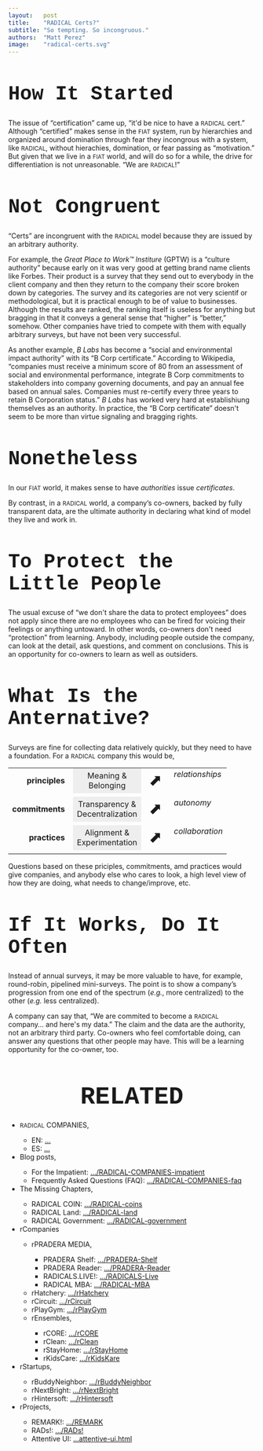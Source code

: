 ```yaml
---
layout:   post
title:    "RADICAL Certs?"
subtitle: "So tempting. So incongruous."
authors:  "Matt Perez"
image:    "radical-certs.svg"
---
```


<div style="display:none;">
 <p>"Certified" makes sense in the FIAT world we live in, run by hierarchies and organized around domination through fear. But "certs" are incongrous within a RADICAL system, without hierachies or domination."</p>
</div>

<h1 style="font-size:40px; font-family:Courier New, monospace; ">How It Started</h1>
 <p>The issue of &ldquo;certification&rdquo; came up, &ldquo;it'd be nice to have a <span style="font-size:smaller; ">RADICAL</span> cert.&rdquo; Although &ldquo;certified&rdquo; makes sense in the <span style="font-size:smaller; ">FIAT</span> system, run by hierarchies and organized around domination through fear they incongrous with a system, like <span style="font-size:smaller; ">RADICAL</span>, without hierachies, domination, or fear passing as &ldquo;motivation.&rdquo; But given that we live in a <span style="font-size:smaller; ">FIAT</span> world, and will do so for a while, the drive for differentiation is not unreasonable. &ldquo;We are <span style="font-size:smaller; ">RADICAL</span>!&rdquo;</p>
 
<h1 style="font-size:40px; font-family:Courier New, monospace; ">Not Congruent</h1>
 <p>&ldquo;Certs&rdquo; are incongruent with the <span style="font-size:smaller; ">RADICAL</span> model because they are issued by an arbitrary authority.</p>
 <p>For example, the <em>Great Place to Work&trade; Institure</em> (GPTW) is a &ldquo;culture authority&rdquo; because early on it was very good at getting brand name clients like Forbes. Their product is a survey that they send out to everybody in the client company and then they return to the company their score broken down by categories. The survey and its categories are not very scientif or methodological, but it is practical enough to be of value to businesses. Although the results are ranked, the ranking itself is useless for anything but bragging in that it conveys a general sense that &ldquo;higher&rdquo; is &ldquo;better,&rdquo; somehow. Other companies have tried to compete with them with equally arbitrary surveys, but have not been very successful.</p>
 <p>As another example, <em>B Labs</em> has become a &ldquo;social and environmental impact authority&rdquo; with its &ldquo;B Corp certificate.&rdquo; According to Wikipedia, &ldquo;companies must receive a minimum score of 80 from an assessment of social and environmental performance, integrate B Corp commitments to stakeholders into company governing documents, and pay an annual fee based on annual sales. Companies must re-certify every three years to retain B Corporation status.&rdquo; <em>B Labs</em> has worked very hard at establishiung themselves as an authority. In practice, the &ldquo;B Corp certificate&rdquo; doesn't seem to be more than virtue signaling and bragging rights.</p>
 
<h1 style="font-size:40px; font-family:Courier New, monospace; ">Nonetheless</h1>
 <p>In our <span style="font-size:smaller; ">FIAT</span> world, it makes sense to have <em>authorities</em> issue <em>certificates</em>.</p>
 <p>By contrast, in a <span style="font-size:smaller; ">RADICAL</span> world, a company&rsquo;s co-owners, backed by fully transparent data, are the ultimate authority in declaring what kind of model they live and work in.</p>

<h1 style="font-size:40px; font-family:Courier New, monospace; ">To Protect the Little People</h1>
 <p>The usual excuse of &ldquo;we don't share the data to protect employees&rdquo; does not apply since there are no employees who can be fired for voicing their feelings or anything untoward. In other words, co-owners don't need &ldquo;protection&rdquo; from learning. Anybody, including people outside the company, can look at the detail, ask questions, and comment on conclusions. This is an opportunity for co-owners to learn as well as outsiders.</p>

<h1 style="font-size:40px; font-family:Courier New, monospace; ">What Is the Anternative?</h1>
 <p>Surveys are fine for collecting data relatively quickly, but they need to have a foundation. For a <span style="font-size:smaller; ">RADICAL</span> company this would be,</p>
  <table align="center">
   <tr>
    <td valign="middle" style="text-align:right; font-weight:bold; ">principles&nbsp;&nbsp;</td>
    <td style="text-align:center; background-color:#EEEEEE; ">Meaning &<br>Belonging</td>
    <td valign="middle" style="font-size:xx-large; "> ⬈</td>
    <td valign="top"><em>relationships</em></td>
   </tr>
   <tr>
    <td style="height: 7px;"></td>
   </tr>
   <tr>
    <td valign="middle" style="text-align:right; font-weight:bold; ">commitments&nbsp;&nbsp;</td>
    <td style="text-align:center; background-color:#EEEEEE;">Transparency &<br>Decentralization</td>
    <td valign="middle" style="font-size:xx-large; "> ⬈</td>
    <td valign="top"><em>autonomy</em></td>
   </tr>
   <tr>
    <td style="height: 7px;"></td>
   </tr>
   <tr>
    <td valign="middle" style="text-align:right; font-weight:bold; ">practices&nbsp;&nbsp;</td>
    <td style="text-align:center; background-color:#EEEEEE; ">Alignment &<br>Experimentation</td>
    <td valign="middle" style="font-size:xx-large; "> ⬈</td>
    <td valign="top"><em>collaboration</em></td>
   </tr>
   <tr>
    <td style="height: 7px;"></td>
   </tr>
  </table>
<p>Questions based on these priciples, commitments, amd practices would give companies, and anybody else who cares to look, a high level view of how they are doing, what needs to change/improve, etc.</p>

<h1 style="font-size:40px; font-family:Courier New, monospace; ">If It Works, Do It Often</h1>
<p>Instead of annual surveys, it may be more valuable to have, for example, round-robin, pipelined mini-surveys. The point is to show a company&rsquo;s progression from one end of the spectrum (<em>e.g.</em>, more centralized) to the other (<em>e.g.</em> less centralized).</p>
<p>A company can say that, &ldquo;We are commited to become a <span style="font-size:smaller; ">RADICAL</span> company&hellip; and here's my data.&rdquo; The claim and the data are the authority, not an arbitrary third party. Co-owners who feel comfortable doing, can answer any questions that other people may have. This will be a learning opportunity for the co-owner, too.</p>

<h1 style="font-size:50px; font-family:Courier New, monospace; text-align:center; margin: 60px 0 20px 0; ">RELATED</h1>
 <ul>
  <li><span style="font-size:smaller; ">RADICAL</span> COMPANIES,</li>
   <ul>
    <li><a>EN</a>: <a href="#">&hellip;</a></li>
    <li><a>ES</a>: <a href="#">&hellip;</a></li>
   </ul>
  <li>Blog posts,</li>
   <ul>
    <li>For the Impatient: <a href="https://radicalcompanies.com/2022/05/04/RADICAL-COMPANIES-impatient">&hellip;/RADICAL-COMPANIES-impatient</a></li>
    <li>Frequently Asked Questions (FAQ): <a href="https://radicalcompanies.com/2022/05/05/RADICAL-COMPANIES-faq">&hellip;/RADICAL-COMPANIES-faq</a></li>
   </ul>
   <li>The Missing Chapters,</li>
    <ul>
     <li>RADICAL COIN: <a href="https://radicalcompanies.com/2022/05/07/RADICAL-coins">&hellip;/RADICAL-coins</a></li>
     <li>RADICAL Land: <a href="https://radicalcompanies.com/2022/05/08/RADICAL-land">&hellip;/RADICAL-land</a></li>
     <li>RADICAL Government: <a href="https://radicalcompanies.com/2022/05/06/RADICAL-government">&hellip;/RADICAL-government</a></li>
    </ul>
   <li>rCompanies</li>
    <ul>
     <li>rPRADERA MEDIA,</li>
      <ul>
       <li>PRADERA Shelf: <a href="https://radicalcompanies.com/2022/04/02/PRADERA-Shelf">&hellip;/PRADERA-Shelf</a></li>
       <li>PRADERA Reader: <a href="https://radicalcompanies.com/2022/04/01/PRADERA-Reader">&hellip;/PRADERA-Reader</a></li>
       <li>RADICALS.LIVE!: <a href="https://radicalcompanies.com/2022/04/04/RADICALS-Live">&hellip;/RADICALS-Live</a></li>
       <li>RADICAL MBA: <a href="https://radicalcompanies.com/2022/04/03/RADICAL-MBA">&hellip;/RADICAL-MBA</a></li>
      </ul>
     <li>rHatchery: <a href="https://radicalcompanies.com/2022/05/16/rHatchery">&hellip;/rHatchery</a></li>
     <li>rCircuit: <a href="https://radicalcompanies.com/2022/04/05/rCircuit">&hellip;/rCircuit</a></li>
     <li>rPlayGym: <a href="https://radicalcompanies.com/2022/04/06/rPlayGym">&hellip;/rPlayGym</a></li>
     <li>rEnsembles,</li>
      <ul>
       <li>rCORE: <a href="https://radicalcompanies.com/2022/05/15/rCORE">&hellip;/rCORE</a></li>
       <li>rClean: <a href="https://radicalcompanies.com/2022/05/14/rClean">&hellip;/rClean</a></li>
       <li>rStayHome: <a href="https://radicalcompanies.com/2022/05/12/rStayHome">&hellip;/rStayHome</a></li>
       <li>rKidsCare: <a href="https://radicalcompanies.com/2022/05/13/rKidsKare">&hellip;/rKidsKare</a></li>
      </ul>
    </ul>
  <li>rStartups,</li>
   <ul>
    <li>rBuddyNeighbor: <a href="https://radicalcompanies.com/2022/05/20/rBuddyNeighbor">&hellip;/rBuddyNeighbor</a></li>
    <li>rNextBright: <a href="https://radicalcompanies.com/2022/05/22/rNextBright">&hellip;/rNextBright</a></li>
    <li>rHintersoft: <a href="https://radicalcompanies.com/2022/05/21/rHintersoft">&hellip;/rHintersoft</a></li> 
   </ul>
  <li>rProjects,</li>
   <ul>
    <li>REMARK!: <a href="https://radicalcompanies.com/2022/05/18/REMARK">&hellip;/REMARK</a></li>
    <li>RADs!: <a href="https://radicalcompanies.com/2022/05/19/RADs!">&hellip;/RADs!</a></li>
    <li>Attentive UI: <a href="https://radicalcompanies.com/2022/05/17/attentive-ui.html">&hellip;attentive-ui.html</a></li>
   </ul>
 </ul>
